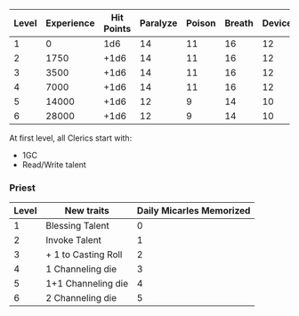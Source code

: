 | Level | Experience | Hit Points | Paralyze | Poison | Breath | Device | Magic |
| ----- | ---------- | ---------- | -------- | ------ | ------ | ------ | ----- |
| 1     | 0          | 1d6        | 14       | 11     | 16     | 12     | 15    |
| 2     | 1750       | +1d6       | 14       | 11     | 16     | 12     | 15    |
| 3     | 3500       | +1d6       | 14       | 11     | 16     | 12     | 15    |
| 4     | 7000       | +1d6       | 14       | 11     | 16     | 12     | 15    |
| 5     | 14000      | +1d6       | 12       | 9      | 14     | 10     | 12    |
| 6     | 28000      | +1d6       | 12       | 9      | 14     | 10     | 12    |
At first level, all Clerics start with:
- 1GC
- Read/Write talent
### Priest

| Level | New traits          | Daily Micarles Memorized |
| ----- | ------------------- | ------------------------ |
| 1     | Blessing Talent     | 0                        |
| 2     | Invoke Talent       | 1                        |
| 3     | + 1 to Casting Roll | 2                        |
| 4     | 1 Channeling die    | 3                        |
| 5     | 1+1 Channeling die  | 4                        |
| 6     | 2 Channeling die    | 5                        |
